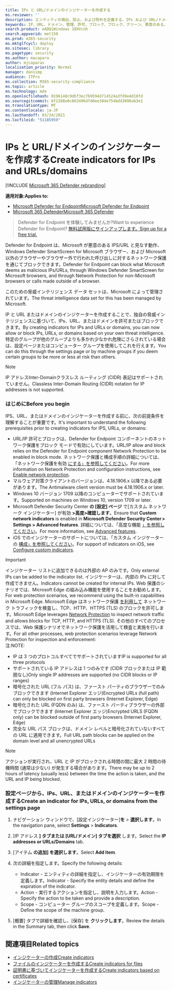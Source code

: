 ```yaml
---
title: IPs と URL/ドメインのインジケーターを作成する
ms.reviewer: ''
description: エンティティの検出、防止、および除外を定義する、IPs および URL/ドメインのインジケーターを作成します。
keywords: IP、URL、ドメイン、管理、許可、ブロック、ブロック、クリーン、悪意のある、ファイル ハッシュ、IP アドレス、URL、ドメイン
search.product: eADQiWindows 10XVcnh
search.appverid: met150
ms.prod: m365-security
ms.mktglfcycl: deploy
ms.sitesec: library
ms.pagetype: security
ms.author: macapara
author: mjcaparas
localization_priority: Normal
manager: dansimp
audience: ITPro
ms.collection: M365-security-compliance
ms.topic: article
ms.technology: mde
ms.openlocfilehash: 0196148c9dbf3ec769594d714524a3fd9e4d18fd
ms.sourcegitcommit: 6f2288e0c863496dfd0ee38de754bd43096ab3e1
ms.translationtype: MT
ms.contentlocale: ja-JP
ms.lasthandoff: 03/24/2021
ms.locfileid: "51185959"
---
```

# <a name="create-indicators-for-ips-and-urlsdomains"></a><span data-ttu-id="0b55e-104">IPs と URL/ドメインのインジケーターを作成する</span><span class="sxs-lookup"><span data-stu-id="0b55e-104">Create indicators for IPs and URLs/domains</span></span> 

[!INCLUDE [Microsoft 365 Defender rebranding](../../includes/microsoft-defender.md)]

<span data-ttu-id="0b55e-105">**適用対象:**</span><span class="sxs-lookup"><span data-stu-id="0b55e-105">**Applies to:**</span></span>
- [<span data-ttu-id="0b55e-106">Microsoft Defender for Endpoint</span><span class="sxs-lookup"><span data-stu-id="0b55e-106">Microsoft Defender for Endpoint</span></span>](https://go.microsoft.com/fwlink/p/?linkid=2154037)
- [<span data-ttu-id="0b55e-107">Microsoft 365 Defender</span><span class="sxs-lookup"><span data-stu-id="0b55e-107">Microsoft 365 Defender</span></span>](https://go.microsoft.com/fwlink/?linkid=2118804)



><span data-ttu-id="0b55e-108">Defender for Endpoint を体験してみませんか?</span><span class="sxs-lookup"><span data-stu-id="0b55e-108">Want to experience Defender for Endpoint?</span></span> [<span data-ttu-id="0b55e-109">無料試用版にサインアップします。</span><span class="sxs-lookup"><span data-stu-id="0b55e-109">Sign up for a free trial.</span></span>](https://www.microsoft.com/en-us/WindowsForBusiness/windows-atp?ocid=docs-wdatp-automationexclusionlist-abovefoldlink)


<span data-ttu-id="0b55e-110">Defender for Endpoint は、Microsoft が悪意のある IPS/URL と見なす動作、Windows Defender SmartScreen for Microsoft ブラウザー、および Microsoft 以外のブラウザーやブラウザー外で行われた呼び出しに対するネットワーク保護を通じてブロックできます。</span><span class="sxs-lookup"><span data-stu-id="0b55e-110">Defender for Endpoint can block what Microsoft deems as malicious IPs/URLs, through Windows Defender SmartScreen for Microsoft browsers, and through Network Protection for non-Microsoft browsers or calls made outside of a browser.</span></span>

<span data-ttu-id="0b55e-111">このための脅威インテリジェンス データ セットは、Microsoft によって管理されています。</span><span class="sxs-lookup"><span data-stu-id="0b55e-111">The threat intelligence data set for this has been managed by Microsoft.</span></span>

<span data-ttu-id="0b55e-112">IP と URL またはドメインのインジケーターを作成することで、独自の脅威インテリジェンスに基づいて、IPs、URL、またはドメインを許可またはブロックできます。</span><span class="sxs-lookup"><span data-stu-id="0b55e-112">By creating indicators for IPs and URLs or domains, you can now allow or block IPs, URLs, or domains based on your own threat intelligence.</span></span> <span data-ttu-id="0b55e-113">特定のグループが他のグループよりも多かれ少なかれ危険にさらされている場合は、設定ページまたはコンピューター グループを使用してこれを行えます。</span><span class="sxs-lookup"><span data-stu-id="0b55e-113">You can do this through the settings page or by machine groups if you deem certain groups to be more or less at risk than others.</span></span>

> [!NOTE]
> <span data-ttu-id="0b55e-114">IP アドレスInter-Domainクラスレス ルーティング (CIDR) 表記はサポートされていません。</span><span class="sxs-lookup"><span data-stu-id="0b55e-114">Classless Inter-Domain Routing (CIDR) notation for IP addresses is not supported.</span></span> 

### <a name="before-you-begin"></a><span data-ttu-id="0b55e-115">はじめに</span><span class="sxs-lookup"><span data-stu-id="0b55e-115">Before you begin</span></span>
<span data-ttu-id="0b55e-116">IPS、URL、またはドメインのインジケーターを作成する前に、次の前提条件を理解することが重要です。</span><span class="sxs-lookup"><span data-stu-id="0b55e-116">It's important to understand the following prerequisites prior to creating indicators for IPS, URLs, or domains:</span></span>
- <span data-ttu-id="0b55e-117">URL/IP 許可とブロックは、Defender for Endpoint コンポーネントのネットワーク保護をブロック モードで有効にしています。</span><span class="sxs-lookup"><span data-stu-id="0b55e-117">URL/IP allow and block relies on the Defender for Endpoint component Network Protection to be enabled in block mode.</span></span> <span data-ttu-id="0b55e-118">ネットワーク保護と構成手順の詳細については、「ネットワーク保護を有効 [にする」を参照してください](enable-network-protection.md)。</span><span class="sxs-lookup"><span data-stu-id="0b55e-118">For more information on Network Protection and configuration instructions, see [Enable network protection](enable-network-protection.md).</span></span>
- <span data-ttu-id="0b55e-119">マルウェア対策クライアントのバージョンは、4.18.1906.x 以降である必要があります。</span><span class="sxs-lookup"><span data-stu-id="0b55e-119">The Antimalware client version must be 4.18.1906.x or later.</span></span> 
- <span data-ttu-id="0b55e-120">Windows 10 バージョン 1709 以降のコンピューターでサポートされています。</span><span class="sxs-lookup"><span data-stu-id="0b55e-120">Supported on machines on Windows 10, version 1709 or later.</span></span> 
- <span data-ttu-id="0b55e-121">Microsoft Defender Security Center **の [設定] ページ** で[カスタム ネットワーク インジケーター] が有効 **>高度>確認します**。</span><span class="sxs-lookup"><span data-stu-id="0b55e-121">Ensure that **Custom network indicators** is enabled in **Microsoft Defender Security Center > Settings > Advanced features**.</span></span> <span data-ttu-id="0b55e-122">詳細については、「高度な機能 [」を参照してください](advanced-features.md)。</span><span class="sxs-lookup"><span data-stu-id="0b55e-122">For more information, see [Advanced features](advanced-features.md).</span></span>
- <span data-ttu-id="0b55e-123">iOS でのインジケーターのサポートについては、「カスタム インジケーターの [構成」を参照してください](https://docs.microsoft.com/microsoft-365/security/defender-endpoint/ios-configure-features#configure-custom-indicators)。</span><span class="sxs-lookup"><span data-stu-id="0b55e-123">For support of indicators on iOS, see [Configure custom indicators](https://docs.microsoft.com/microsoft-365/security/defender-endpoint/ios-configure-features#configure-custom-indicators).</span></span>


> [!IMPORTANT]
> <span data-ttu-id="0b55e-124">インジケーター リストに追加できるのは外部の AP のみです。</span><span class="sxs-lookup"><span data-stu-id="0b55e-124">Only external IPs can be added to the indicator list.</span></span> <span data-ttu-id="0b55e-125">インジケーターは、内部の IPs に対して作成できません。</span><span class="sxs-lookup"><span data-stu-id="0b55e-125">Indicators cannot be created for internal IPs.</span></span>
> <span data-ttu-id="0b55e-126">Web 保護のシナリオでは、Microsoft Edge の組み込み機能を使用することをお勧めします。</span><span class="sxs-lookup"><span data-stu-id="0b55e-126">For web protection scenarios, we recommend using the built-in capabilities in Microsoft Edge.</span></span> <span data-ttu-id="0b55e-127">Microsoft Edge はネットワーク保護 [を利用して](network-protection.md) ネットワーク トラフィックを検査し、TCP、HTTP、HTTPS (TLS) のブロックを許可します。</span><span class="sxs-lookup"><span data-stu-id="0b55e-127">Microsoft Edge leverages [Network Protection](network-protection.md) to inspect network traffic and allows blocks for TCP, HTTP, and HTTPS (TLS).</span></span> <span data-ttu-id="0b55e-128">その他のすべてのプロセスでは、Web 保護シナリオでネットワーク保護を活用して検査と実施を行います。</span><span class="sxs-lookup"><span data-stu-id="0b55e-128">For all other processes, web protection scenarios leverage Network Protection for inspection and enforcement:</span></span> <br>
> <span data-ttu-id="0b55e-129">注:</span><span class="sxs-lookup"><span data-stu-id="0b55e-129">NOTE:</span></span>
> - <span data-ttu-id="0b55e-130">IP は 3 つのプロトコルすべてでサポートされています</span><span class="sxs-lookup"><span data-stu-id="0b55e-130">IP is supported for all three protocols</span></span>
> - <span data-ttu-id="0b55e-131">サポートされている IP アドレスは 1 つのみです (CIDR ブロックまたは IP 範囲なし)</span><span class="sxs-lookup"><span data-stu-id="0b55e-131">Only single IP addresses are supported (no CIDR blocks or IP ranges)</span></span>
> - <span data-ttu-id="0b55e-132">暗号化された URL (フル パス) は、ファースト パーティのブラウザーでのみブロックできます (Internet Explorer エッジ)</span><span class="sxs-lookup"><span data-stu-id="0b55e-132">Encrypted URLs (full path) can only be blocked on first party browsers (Internet Explorer, Edge)</span></span>
> - <span data-ttu-id="0b55e-133">暗号化された URL (FQDN のみ) は、ファースト パーティブラウザーの外部でブロックできます (Internet Explorer エッジ)</span><span class="sxs-lookup"><span data-stu-id="0b55e-133">Encrypted URLS (FQDN only) can be blocked outside of first party browsers (Internet Explorer, Edge)</span></span>
> - <span data-ttu-id="0b55e-134">完全な URL パス ブロックは、ドメイン レベルと暗号化されていないすべての URL に適用できます。</span><span class="sxs-lookup"><span data-stu-id="0b55e-134">Full URL path blocks can be applied on the domain level and all unencrypted URLs</span></span>
 
> [!NOTE]
> <span data-ttu-id="0b55e-135">アクションが実行され、URL と IP がブロックされる時間の間に最大 2 時間の待機時間 (通常は少ない) が発生する場合があります。</span><span class="sxs-lookup"><span data-stu-id="0b55e-135">There may be up to 2 hours of latency (usually less) between the time the action is taken, and the URL and IP being blocked.</span></span> 

### <a name="create-an-indicator-for-ips-urls-or-domains-from-the-settings-page"></a><span data-ttu-id="0b55e-136">設定ページから、IPs、URL、またはドメインのインジケーターを作成する</span><span class="sxs-lookup"><span data-stu-id="0b55e-136">Create an indicator for IPs, URLs, or domains from the settings page</span></span>

1. <span data-ttu-id="0b55e-137">ナビゲーション ウィンドウで、[設定インジケーター]**を**  >  **選択します**。</span><span class="sxs-lookup"><span data-stu-id="0b55e-137">In the navigation pane, select **Settings** > **Indicators**.</span></span>  

2. <span data-ttu-id="0b55e-138">[IP アドレス **] タブまたは [URL/ドメイン] タブを選択** します。</span><span class="sxs-lookup"><span data-stu-id="0b55e-138">Select the **IP addresses or URLs/Domains** tab.</span></span>

3. <span data-ttu-id="0b55e-139">[アイテム **の追加] を選択します**。</span><span class="sxs-lookup"><span data-stu-id="0b55e-139">Select **Add item**.</span></span>

4. <span data-ttu-id="0b55e-140">次の詳細を指定します。</span><span class="sxs-lookup"><span data-stu-id="0b55e-140">Specify the following details:</span></span>
   - <span data-ttu-id="0b55e-141">Indicator - エンティティの詳細を指定し、インジケーターの有効期限を定義します。</span><span class="sxs-lookup"><span data-stu-id="0b55e-141">Indicator - Specify the entity details and define the expiration of the indicator.</span></span>
   - <span data-ttu-id="0b55e-142">Action - 実行するアクションを指定し、説明を入力します。</span><span class="sxs-lookup"><span data-stu-id="0b55e-142">Action - Specify the action to be taken and provide a description.</span></span>
   - <span data-ttu-id="0b55e-143">Scope - コンピューター グループのスコープを定義します。</span><span class="sxs-lookup"><span data-stu-id="0b55e-143">Scope - Define the scope of the machine group.</span></span>

5. <span data-ttu-id="0b55e-144">[概要] タブで詳細を確認し、[保存] を **クリックします**。</span><span class="sxs-lookup"><span data-stu-id="0b55e-144">Review the details in the Summary tab, then click **Save**.</span></span>

## <a name="related-topics"></a><span data-ttu-id="0b55e-145">関連項目</span><span class="sxs-lookup"><span data-stu-id="0b55e-145">Related topics</span></span>
- [<span data-ttu-id="0b55e-146">インジケーターの作成</span><span class="sxs-lookup"><span data-stu-id="0b55e-146">Create indicators</span></span>](manage-indicators.md)
- [<span data-ttu-id="0b55e-147">ファイルのインジケーターを作成する</span><span class="sxs-lookup"><span data-stu-id="0b55e-147">Create indicators for files</span></span>](indicator-file.md)
- [<span data-ttu-id="0b55e-148">証明書に基づいてインジケーターを作成する</span><span class="sxs-lookup"><span data-stu-id="0b55e-148">Create indicators based on certificates</span></span>](indicator-certificates.md)
- [<span data-ttu-id="0b55e-149">インジケーターの管理</span><span class="sxs-lookup"><span data-stu-id="0b55e-149">Manage indicators</span></span>](indicator-manage.md)
